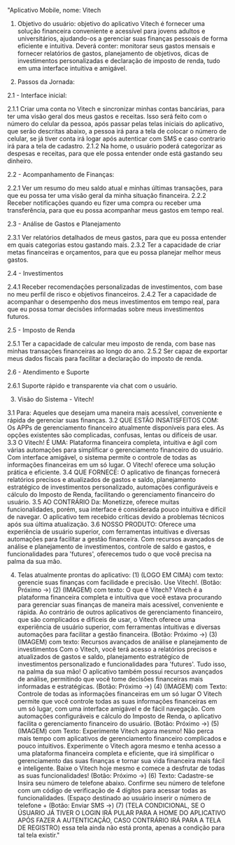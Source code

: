 
"Aplicativo Mobile, nome: Vitech
1. Objetivo do usuário: objetivo do aplicativo Vitech é fornecer uma solução financeira conveniente e acessível para jovens adultos e universitários, ajudando-os a gerenciar suas finanças pessoais de forma eficiente e intuitiva. Deverá conter: monitorar seus gastos mensais e fornecer relatórios de gastos, planejamento de objetivos, dicas de investimentos personalizadas e declaração de imposto de renda, tudo em uma interface intuitiva e amigável.

2. Passos da Jornada:

2.1 - Interface inicial:

2.1.1 Criar uma conta no Vitech e sincronizar minhas contas bancárias, para ter uma visão geral dos meus gastos e receitas. Isso será feito com o número do celular da pessoa, após passar pelas telas iniciais do aplicativo, que serão descritas abaixo, a pessoa irá para a tela de colocar o número de celular, se já tiver conta irá logar após autenticar com SMS e caso contrario irá para a tela de cadastro.
2.1.2 Na home, o usuário poderá categorizar as despesas e receitas, para que ele possa entender onde está gastando seu dinheiro.

2.2 - Acompanhamento de Finanças:

2.2.1 Ver um resumo do meu saldo atual e minhas últimas transações, para que eu possa ter uma visão geral da minha situação financeira.
2.2.2 Receber notificações quando eu fizer uma compra ou receber uma transferência, para que eu possa acompanhar meus gastos em tempo real.

2.3 - Análise de Gastos e Planejamento

2.3.1 Ver relatórios detalhados de meus gastos, para que eu possa entender em quais categorias estou gastando mais.
2.3.2 Ter a capacidade de criar metas financeiras e orçamentos, para que eu possa planejar melhor meus gastos.

2.4 - Investimentos

2.4.1 Receber recomendações personalizadas de investimentos, com base no meu perfil de risco e objetivos financeiros.
2.4.2 Ter a capacidade de acompanhar o desempenho dos meus investimentos em tempo real, para que eu possa tomar decisões informadas sobre meus investimentos futuros.

2.5 - Imposto de Renda

2.5.1 Ter a capacidade de calcular meu imposto de renda, com base nas minhas transações financeiras ao longo do ano.
2.5.2 Ser capaz de exportar meus dados fiscais para facilitar a declaração do imposto de renda.

2.6 - Atendimento e Suporte

2.6.1 Suporte rápido e transparente via chat com o usuário.


3. Visão do Sistema - Vitech!

3.1 Para: Aqueles que desejam uma maneira mais acessível, conveniente e rápida de gerenciar suas finanças.
3.2 QUE ESTÃO INSATISFEITOS COM: Os APPs de gerenciamento financeiro atualmente disponíveis para eles. As opções existentes são complicadas, confusas, lentas ou difíceis de usar.
3.3 O Vitech! É UMA: Plataforma financeira completa, intuitiva e ágil com várias automações para simplificar o gerenciamento financeiro do usuário. Com interface amigável, o sistema permite o controle de todas as informações financeiras em um só lugar. O Vitech! oferece uma solução prática e eficiente.
3.4 QUE FORNECE: O aplicativo de finanças fornecerá relatórios precisos e atualizados de gastos e saldo, planejamento estratégico de investimentos personalizado, automações configuráveis e cálculo do Imposto de Renda, facilitando o gerenciamento financeiro do usuário.
3.5 AO CONTRÁRIO Da: Monetizze, oferece muitas funcionalidades, porém, sua interface é considerada pouco intuitiva e difícil de navegar. O aplicativo tem recebido críticas devido a problemas técnicos após sua última atualização.
3.6 NOSSO PRODUTO: Oferece uma experiência de usuário superior, com ferramentas intuitivas e diversas automações para facilitar a gestão financeira. Com recursos avançados de análise e planejamento de investimentos, controle de saldo e gastos, e funcionalidades para 'futures', oferecemos tudo o que você precisa na palma da sua mão.

4. Telas atualmente prontas do aplicativo: 
(1) (LOGO EM CIMA) com  texto: gerencie suas finanças com facilidade e precisão. Use Vitech!. (Botão: Próximo ->)
(2) (IMAGEM)  com texto: O que é Vitech? Vitech é a plataforma financeira completa e intuitiva que você estava procurando para gerenciar suas finanças de maneira mais acessível, conveniente e rápida. Ao contrário de outros aplicativos de gerenciamento financeiro, que são complicados e difíceis de usar, o Vitech oferece uma experiência de usuário superior, com ferramentas intuitivas e diversas automações para facilitar a gestão financeira. (Botão: Próximo ->)
(3) (IMAGEM)  com texto: Recursos avançados de análise e planejamento de investimentos
Com o Vitech, você terá acesso a relatórios precisos e atualizados de gastos e saldo, planejamento estratégico de investimentos personalizado e funcionalidades para 'futures'. Tudo isso, na palma da sua mão! O aplicativo também possui recursos avançados de análise, permitindo que você tome decisões financeiras mais informadas e estratégicas. (Botão: Próximo ->)
(4) (IMAGEM) com  Texto: Controle de todas as informações financeiras em um só lugar
O Vitech permite que você controle todas as suas informações financeiras em um só lugar, com uma interface amigável e de fácil navegação. Com automações configuráveis e cálculo do Imposto de Renda, o aplicativo facilita o gerenciamento financeiro do usuário. (Botão: Próximo ->)
(5) (IMAGEM) com  Texto: Experimente Vitech agora mesmo!
Não perca mais tempo com aplicativos de gerenciamento financeiro complicados e pouco intuitivos. Experimente o Vitech agora mesmo e tenha acesso a uma plataforma financeira completa e eficiente, que irá simplificar o gerenciamento das suas finanças e tornar sua vida financeira mais fácil e inteligente. Baixe o Vitech hoje mesmo e comece a desfrutar de todas as suas funcionalidades! (Botão: Próximo ->)
(6) Texto: Cadastre-se
Insira seu número de telefone abaixo.
Confirme seu número de telefone com um código de verificação de 4 dígitos para acessar todas as funcionalidades.
(Espaço destinado ao usuário inserir o número de telefone + (Botão: Enviar SMS ->) 
(7) (TELA CONDICIONAL, SE O ÚSUARIO JÁ TIVER O LOGIN IRÁ PULAR PARA A HOME DO APLICATIVO APÓS FAZER A AUTENTICAÇÃO, CASO CONTRÁRIO IRÁ PARA A TELA DE REGISTRO) essa tela ainda não está pronta, apenas a condição para tal tela existir."

